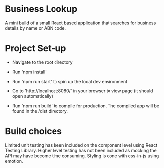 # Business Lookup

A mini build of a small React based application that searches for business details by name or ABN code.

# Project Set-up

- Navigate to the root directory
- Run 'npm install'
- Run  'npm run start' to spin up the local dev environment
- Go to 'http://localhost:8080/' in your browser to view page (it should open automatically)

- Run 'npm run build' to compile for production. The compiled app will be found in the /dist directory.

# Build choices

Limited unit testing has been included on the component level using React Testing Library. Higher level testing has not been included as mocking the API may have become time consuming.
Styling is done with css-in-js using emotion.
